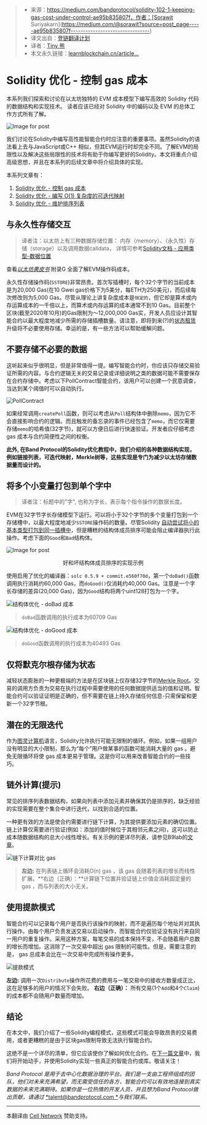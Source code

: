 > * 来源：https://medium.com/bandprotocol/solidity-102-1-keeping-gas-cost-under-control-ae95b835807f，作者：[Sorawit Suriyakarn](https://medium.com/@sorawit?source=post_page-----ae95b835807f--------------------------------)
> * 译文出自：[登链翻译计划](https://github.com/lbc-team/Pioneer)
> * 译者：[Tiny 熊](https://learnblockchain.cn/people/15)
> * 本文永久链接：[learnblockchain.cn/article…](https://learnblockchain.cn/article/1)


# Solidity 优化 - 控制 gas 成本


本系列我们探索和讨论在以太坊独特的 EVM 成本模型下编写高效的 Solidity 代码的数据结构和实现技术。
读者应该已经对 Solidity 中的编码以及 EVM 的总体工作方式所有了解。

![Image for post](https://img.learnblockchain.cn/2020/10/28/LTvNu9Mw.png)

我们讨论在Solidity中编写高性能智能合约时应注意的重要事项。虽然Solidity的语法看上去与JavaScript或C++ 相似，但其EVM运行时却完全不同。了解EVM的局限性以及解决这些局限性的技术将有助于你编写更好的Solidity。本文将重点介绍高级思想，并且在本系列的后续文章中将介绍具体的实现。

本系列文章有：
1. [Solidity 优化 - 控制 gas 成本]()
2. [Solidity 优化 - 编写 O(1) 复杂度的可迭代映射](https://learnblockchain.cn/article/1632)
3. [Solidity 优化 - 维护排序列表](https://learnblockchain.cn/article/1638)

## 与永久性存储交互

> 译者注：以太坊上有三种数据存储位置： 内存（memory）、（永久性）存储（storage）以及调用数据calldata， 详情可参考[Solidity文档 - 应用类型-数据位置](https://learnblockchain.cn/docs/solidity/types.html#data-location)

查看[*以太坊黄皮书*](https://ethereum.github.io/yellowpaper/paper.pdf) 附录G 全面了解EVM操作码成本。

永久性存储操作码(`SSTORE`)非常昂贵。首次写插槽时，每个32个字节的当前成本是为20,000 Gas(在10 Gwei gas价格下为5美分，每ETH为250美元)，而后续每次修改则为5,000 Gas。尽管从理论上讲复杂度成本是`恒定的`，但它却是算术或内存运算成本的一千倍以上，而算术或内存运算的成本通常不到10 Gas。目前整个区块(截至2020年10月)的Gas限制为〜12,000,000 Gas实，开发人员应设计其智能合约以最大程度地减少所需的存储插槽数量。请注意，即将到来(?)的[状态租赁](https://ethereum-magicians.org/t/state-fees-formerly-state-rent-pre-eip-proposal-version-3/2654)升级将不必要使用存储。幸运的是，有一些方法可以帮助缓解问题。

## 不要存储不必要的数据

这听起来似乎很明显，但是非常值得一提。编写智能合约时，你应该只存储交易验证所需的内容。与合约逻辑无关的交易记录或详细说明之类的数据可能不需要保存在合约存储中。考虑以下PollContract智能合约，该用户可以创建一个民意调查，当达到某个阈值时可以自动执行。

![PollContract](https://img.learnblockchain.cn/2020/10/28/R5I-eTew.png)

如果经常调用`createPoll`函数，则可以考虑从`Poll`结构体中删除`memo`，因为它不会直接影响合约的逻辑。而且触发的备忘录的事件已经包含了`memo`，而它仅需要存储`memo`的哈希值(32字节)，就可以方便日后进行快速验证。开发者应仔细考虑 gas 成本与合约简便性之间的权衡。

**此外, 在Band Protocol的Solidity优化教程中，我们介绍的各种数据结构实现，例如链接列表，可迭代映射，Merkle树等，这些实现是专门为减少以太坊存储数据量而设计的。**

## 将多个小变量打包到单个字中

> 译者注：标题中的"字", 也称为字长，表示每个指令操作的数据长度。

EVM在32字节字长存储模型下运行。可以将小于32个字节的多个变量打包到一个存储槽中，以最大程度地减少`SSTORE`操作码的数量。尽管Solidity [自动尝试将小的基本类型打包到同一插槽中](https://learnblockchain.cn/docs/solidity/internals/layout_in_storage.html)，但是糟糕的结构体成员排序可能会阻止编译器执行此操作。考虑下面的`Good`和`Bad`结构体。

![Image for post](https://img.learnblockchain.cn/2020/10/28/MGf38d9w.png)

<center>好和坏结构体成员排序的实现示例</center>

使用启用了优化的编译器：`solc 0.5.9 + commit.e560f70d`，第一个`doBad()`函数调用执行消耗约60,000 Gas，而`doGood()`仅消耗约40,000 Gas。注意是一个字长存储的差异(20,000 Gas)，因为`Good`结构将两个uint128打包为一个字。

![结构体优化 - doBad 成本](https://img.learnblockchain.cn/2020/10/28/wdy9I8Xw.png)

> `doBad`函数调用的执行成本为60709 Gas

![结构体优化 - doGood 成本](https://img.learnblockchain.cn/2020/10/28/IvFYlxKQ.png)

> `doGood`函数调用的执行成本为40493 Gas

## 仅将默克尔根存储为状态

减轻状态膨胀的一种更极端的方法是在区块链上仅存储32字节的[Merkle Root](https://en.wikipedia.org/wiki/Merkle_tree)。交易的调用方负责为交易在执行过程中需要使用的任何数据提供适当的值和证明。智能合约可以验证证明是正确的，但不需要在链上持久存储任何信息-只需保留和更新一个32字节根。

## 潜在的无限迭代

作为[图灵计算机](https://en.wikipedia.org/wiki/Turing_completeness)语言，Solidity允许执行可能无限制的循环。例如，如果一组用户没有明显的大小限制，那么为“每个”用户做某事的函数可能消耗大量的 gas 。避免无限循环将使 gas 成本更易于管理。这是你可以用来改善智能合约的一些技巧。

## 链外计算(提示)

常见的排序列表数据结构，如果向列表中添加元素并确保其仍是排序的，缺乏经验的实现需要在整个集合中进行迭代，以找到合适的位置。

一种更有效的方法是使合约需要进行链下计算，为其提供要添加元素的确切位置。链上计算仅需要进行验证(例如：添加的值时候位于其相邻元素之间)，这可以防止成本随数据结构的总大小线性增长。有关示例的更详尽列表，请参见B9lab的[文章](https://blog.b9lab.com/getting-loopy-with-solidity-1d51794622ad)。

![链下计算对比 gas](https://img.learnblockchain.cn/2020/10/28/kxKvatWw.png)

> **左边:** 在列表链上循环会消耗O(n) gas ，该 gas 会随着列表的增长而线性扩展。**右边（正确）：**计算链下位置并验证链上价值会消耗固定量的 gas ，而与列表的大小无关。

## 使用提款模式

智能合约可以记录每个用户是否执行该操作的映射，而不是遍历每个地址并对其执行操作。由每个用户负责发送交易以启动操作，而智能合约仅验证没有执行来自同一用户的重复操作。采用这种方案，每笔交易的成本保持不变，不会随着用户总数的增长而增加。这消除了一次交易中超出 gas 限制的可能性。但是，需要注意的是， gas 总成本会比在一次交易中完成所有操作更多。

![提款模式](https://img.learnblockchain.cn/2020/10/28/S7FEQYNg.png)

**左边:** 调用一次`Distribute`操作所花费的费用与一笔交易中的接收方数量成正比，这在足够多的用户的情况下会失败。
**右边（正确）：** 所有交易(1个`Add`和4个`Claim`)的成本都不会随用户数量而增加。

## 结论

在本文中，我们介绍了一些Solidity编程模式，这些模式可能会导致昂贵的交易费用，或者更糟糕的是由于区块gas限制导致无法执行智能合约。

这绝不是一个详尽的清单，但它应该使你了解如何优化合约。在[下一篇文章](https://learnblockchain.cn/article/1632)中，我们将开始动手，并使用Solidity实现一些真正的智能合约或库。敬请关注！

*Band Protocal 是用于去中心化数据治理的平台。我们是一支由工程师组成的团队，他们对未来充满希望，而无需受信任的各方，智能合约可以有效地连接到真实数据的未来充满期待。如果你是一位热情的开发人员，并且想为Band Protocol做出贡献，请通过* [*talent@bandprotocol.com *](mailto：talent@bandprotocol.com)*与我们联系。*

------

本翻译由 [Cell Network](https://www.cellnetwork.io/?utm_souce=learnblockchain) 赞助支持。